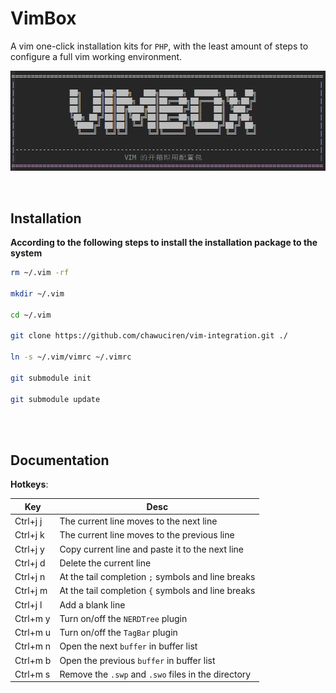 VimBox
===

A vim one-click installation kits for `PHP`, with the least amount of steps to configure a full vim working environment.

![vim box logo](https://raw.githubusercontent.com/chawuciren/vim-box/master/doc/images/logo.png)



<br>

Installation
---

**According to the following steps to install the installation package to the system**

```bash
rm ~/.vim -rf

mkdir ~/.vim

cd ~/.vim

git clone https://github.com/chawuciren/vim-integration.git ./

ln -s ~/.vim/vimrc ~/.vimrc

git submodule init

git submodule update

```

<br><br>

Documentation
---

**Hotkeys**:

| Key | Desc |
| --- | --- |
| Ctrl+j j | The current line moves to the next line |
| Ctrl+j k | The current line moves to the previous line |
| Ctrl+j y | Copy current line and paste it to the next line |
| Ctrl+j d | Delete the current line |
| Ctrl+j n | At the tail completion `;` symbols and line breaks |
| Ctrl+j m | At the tail completion `{` symbols and line breaks |
| Ctrl+j l | Add a blank line |
| Ctrl+m y | Turn on/off the `NERDTree` plugin |
| Ctrl+m u | Turn on/off the `TagBar` plugin |
| Ctrl+m n | Open the next `buffer` in buffer list |
| Ctrl+m b | Open the previous `buffer` in buffer list |
| Ctrl+m s | Remove the `.swp` and `.swo` files in the directory |

